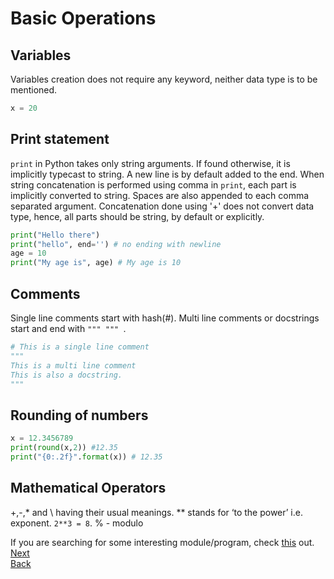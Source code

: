 # Basic Operations

## Variables
Variables creation does not require any keyword, neither data type is to be mentioned.
```python
x = 20
```
## Print statement
`print` in Python takes only string arguments. If found otherwise, it is implicitly typecast to string. A new line is 
by default added to the end. When string concatenation is performed using comma in `print`, each part is implicitly 
converted to string. Spaces are also appended to each comma separated argument. Concatenation done using '+' does not 
convert data type, hence, all parts should be string, by default or explicitly.
```Python
print("Hello there")
print("hello", end='') # no ending with newline
age = 10
print("My age is", age) # My age is 10
```
## Comments
Single line comments start with hash(#). Multi line comments or docstrings start and end with `""" """ `.
```python
# This is a single line comment
"""
This is a multi line comment
This is also a docstring.
"""
```
## Rounding of numbers
```python
x = 12.3456789
print(round(x,2)) #12.35
print("{0:.2f}".format(x)) # 12.35
```
## Mathematical Operators
+,-,* and \ having their usual meanings. ** stands for ‘to the power’ i.e. exponent. `2**3 = 8`. % - modulo

If you are searching for some interesting module/program, check [this](./examples/turtle_basic.py) out.  
[Next](./part_1_data_types.md)  
[Back](/README.md)

